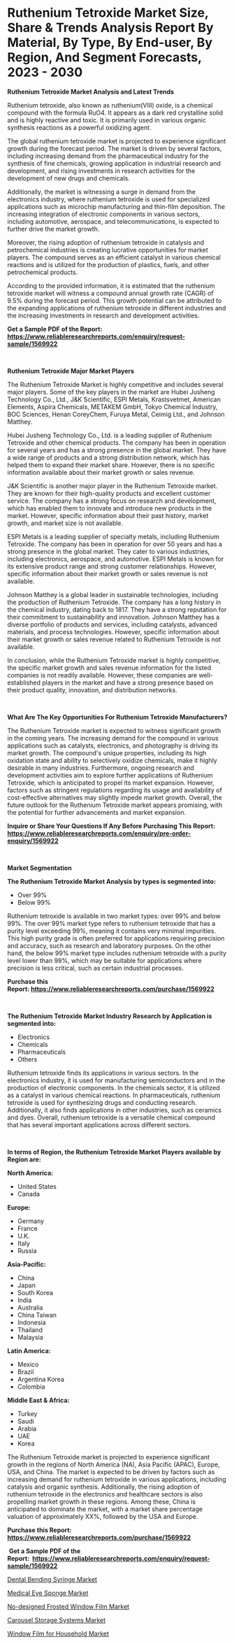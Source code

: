 <p><h1>Ruthenium Tetroxide Market Size, Share & Trends Analysis Report By Material, By Type, By End-user, By Region, And Segment Forecasts, 2023 - 2030</h1></p><p><strong>Ruthenium Tetroxide Market Analysis and Latest Trends</strong></p>
<p><p>Ruthenium tetroxide, also known as ruthenium(VIII) oxide, is a chemical compound with the formula RuO4. It appears as a dark red crystalline solid and is highly reactive and toxic. It is primarily used in various organic synthesis reactions as a powerful oxidizing agent.</p><p>The global ruthenium tetroxide market is projected to experience significant growth during the forecast period. The market is driven by several factors, including increasing demand from the pharmaceutical industry for the synthesis of fine chemicals, growing application in industrial research and development, and rising investments in research activities for the development of new drugs and chemicals.</p><p>Additionally, the market is witnessing a surge in demand from the electronics industry, where ruthenium tetroxide is used for specialized applications such as microchip manufacturing and thin-film deposition. The increasing integration of electronic components in various sectors, including automotive, aerospace, and telecommunications, is expected to further drive the market growth.</p><p>Moreover, the rising adoption of ruthenium tetroxide in catalysis and petrochemical industries is creating lucrative opportunities for market players. The compound serves as an efficient catalyst in various chemical reactions and is utilized for the production of plastics, fuels, and other petrochemical products.</p><p>According to the provided information, it is estimated that the ruthenium tetroxide market will witness a compound annual growth rate (CAGR) of 9.5% during the forecast period. This growth potential can be attributed to the expanding applications of ruthenium tetroxide in different industries and the increasing investments in research and development activities.</p></p>
<p><strong>Get a Sample PDF of the Report:&nbsp; <a href="https://www.reliableresearchreports.com/enquiry/request-sample/1569922">https://www.reliableresearchreports.com/enquiry/request-sample/1569922</a></strong></p>
<p>&nbsp;</p>
<p><strong>Ruthenium Tetroxide Major Market Players</strong></p>
<p><p>The Ruthenium Tetroxide Market is highly competitive and includes several major players. Some of the key players in the market are Hubei Jusheng Technology Co., Ltd., J&K Scientific, ESPI Metals, Krastsvetmet, American Elements, Aspira Chemicals, METAKEM GmbH, Tokyo Chemical Industry, BOC Sciences, Henan CoreyChem, Furuya Metal, Ceimig Ltd., and Johnson Matthey.</p><p>Hubei Jusheng Technology Co., Ltd. is a leading supplier of Ruthenium Tetroxide and other chemical products. The company has been in operation for several years and has a strong presence in the global market. They have a wide range of products and a strong distribution network, which has helped them to expand their market share. However, there is no specific information available about their market growth or sales revenue.</p><p>J&K Scientific is another major player in the Ruthenium Tetroxide market. They are known for their high-quality products and excellent customer service. The company has a strong focus on research and development, which has enabled them to innovate and introduce new products in the market. However, specific information about their past history, market growth, and market size is not available.</p><p>ESPI Metals is a leading supplier of specialty metals, including Ruthenium Tetroxide. The company has been in operation for over 50 years and has a strong presence in the global market. They cater to various industries, including electronics, aerospace, and automotive. ESPI Metals is known for its extensive product range and strong customer relationships. However, specific information about their market growth or sales revenue is not available.</p><p>Johnson Matthey is a global leader in sustainable technologies, including the production of Ruthenium Tetroxide. The company has a long history in the chemical industry, dating back to 1817. They have a strong reputation for their commitment to sustainability and innovation. Johnson Matthey has a diverse portfolio of products and services, including catalysts, advanced materials, and process technologies. However, specific information about their market growth or sales revenue related to Ruthenium Tetroxide is not available.</p><p>In conclusion, while the Ruthenium Tetroxide market is highly competitive, the specific market growth and sales revenue information for the listed companies is not readily available. However, these companies are well-established players in the market and have a strong presence based on their product quality, innovation, and distribution networks.</p></p>
<p>&nbsp;</p>
<p><strong>What Are The Key Opportunities For Ruthenium Tetroxide Manufacturers?</strong></p>
<p><p>The Ruthenium Tetroxide market is expected to witness significant growth in the coming years. The increasing demand for the compound in various applications such as catalysts, electronics, and photography is driving its market growth. The compound's unique properties, including its high oxidation state and ability to selectively oxidize chemicals, make it highly desirable in many industries. Furthermore, ongoing research and development activities aim to explore further applications of Ruthenium Tetroxide, which is anticipated to propel its market expansion. However, factors such as stringent regulations regarding its usage and availability of cost-effective alternatives may slightly impede market growth. Overall, the future outlook for the Ruthenium Tetroxide market appears promising, with the potential for further advancements and market expansion.</p></p>
<p><strong>Inquire or Share Your Questions If Any Before Purchasing This Report: <a href="https://www.reliableresearchreports.com/enquiry/pre-order-enquiry/1569922">https://www.reliableresearchreports.com/enquiry/pre-order-enquiry/1569922</a></strong></p>
<p>&nbsp;</p>
<p><strong>Market Segmentation</strong></p>
<p><strong>The Ruthenium Tetroxide Market Analysis by types is segmented into:</strong></p>
<p><ul><li>Over 99%</li><li>Below 99%</li></ul></p>
<p><p>Ruthenium tetroxide is available in two market types: over 99% and below 99%. The over 99% market type refers to ruthenium tetroxide that has a purity level exceeding 99%, meaning it contains very minimal impurities. This high purity grade is often preferred for applications requiring precision and accuracy, such as research and laboratory purposes. On the other hand, the below 99% market type includes ruthenium tetroxide with a purity level lower than 99%, which may be suitable for applications where precision is less critical, such as certain industrial processes.</p></p>
<p><strong>Purchase this Report:&nbsp;<a href="https://www.reliableresearchreports.com/purchase/1569922">https://www.reliableresearchreports.com/purchase/1569922</a></strong></p>
<p>&nbsp;</p>
<p><strong>The Ruthenium Tetroxide Market Industry Research by Application is segmented into:</strong></p>
<p><ul><li>Electronics</li><li>Chemicals</li><li>Pharmaceuticals</li><li>Others</li></ul></p>
<p><p>Ruthenium tetroxide finds its applications in various sectors. In the electronics industry, it is used for manufacturing semiconductors and in the production of electronic components. In the chemicals sector, it is utilized as a catalyst in various chemical reactions. In pharmaceuticals, ruthenium tetroxide is used for synthesizing drugs and conducting research. Additionally, it also finds applications in other industries, such as ceramics and dyes. Overall, ruthenium tetroxide is a versatile chemical compound that has several important applications across different sectors.</p></p>
<p>&nbsp;</p>
<p><strong>In terms of Region, the Ruthenium Tetroxide Market Players available by Region are:</strong></p>
<p>
    <p> <strong> North America: </strong>
        <ul>
            <li>United States</li>
            <li>Canada</li>
        </ul>
        </p> 
    <p> <strong> Europe: </strong>
        <ul>
            <li>Germany</li>
            <li>France</li>
            <li>U.K.</li>
            <li>Italy</li>
            <li>Russia</li>
        </ul>
        </p> 
    <p> <strong> Asia-Pacific: </strong>
        <ul>
            <li>China</li>
            <li>Japan</li>
            <li>South Korea</li>
            <li>India</li>
            <li>Australia</li>
            <li>China Taiwan</li>
            <li>Indonesia</li>
            <li>Thailand</li>
            <li>Malaysia</li>
        </ul>
        </p> 
    <p> <strong> Latin America: </strong>
        <ul>
            <li>Mexico</li>
            <li>Brazil</li>
            <li>Argentina Korea</li>
            <li>Colombia</li>
        </ul>
        </p> 
    <p> <strong> Middle East & Africa: </strong>
        <ul>
            <li>Turkey</li>
            <li>Saudi</li>
            <li>Arabia</li>
            <li>UAE</li>
            <li>Korea</li>
        </ul>
    </p>
    </p>
<p><p>The Ruthenium Tetroxide market is projected to experience significant growth in the regions of North America (NA), Asia Pacific (APAC), Europe, USA, and China. The market is expected to be driven by factors such as increasing demand for ruthenium tetroxide in various applications, including catalysis and organic synthesis. Additionally, the rising adoption of ruthenium tetroxide in the electronics and healthcare sectors is also propelling market growth in these regions. Among these, China is anticipated to dominate the market, with a market share percentage valuation of approximately XX%, followed by the USA and Europe.</p></p>
<p><strong>Purchase this Report: <a href="https://www.reliableresearchreports.com/purchase/1569922">https://www.reliableresearchreports.com/purchase/1569922</a></strong></p>
<p>&nbsp;<strong>Get a Sample PDF of the Report:&nbsp;&nbsp;<a href="https://www.reliableresearchreports.com/enquiry/request-sample/1569922">https://www.reliableresearchreports.com/enquiry/request-sample/1569922</a></strong></p>
<p><strong></strong></p>
<p><p><a href="https://www.linkedin.com/pulse/dental-bending-syringe-market-size-2023-2030-global-industrial-c7jve/">Dental Bending Syringe Market</a></p><p><a href="https://www.linkedin.com/pulse/medical-eye-sponge-market-challenges-opportunities-ahrce/">Medical Eye Sponge Market</a></p><p><a href="https://medium.com/@dariodooley/no-designed-frosted-window-film-market-analysis-and-sze-forecasted-for-period-from-2023-to-2030-22738888c083">No-designed Frosted Window Film Market</a></p><p><a href="https://github.com/Paul14Anderson63/Market-Research-Report-List-1/blob/main/carousel-storage-systems-market.md">Carousel Storage Systems Market</a></p><p><a href="https://medium.com/@drakecorwin2023/window-film-for-household-market-competitive-analysis-market-trends-and-forecast-to-2030-40f93be73ee8">Window Film for Household Market</a></p></p>